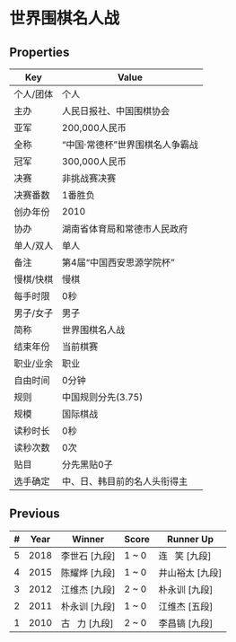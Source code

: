 # 世界围棋名人战

## Properties

| Key | Value |
| --- | ----- |
| 个人/团体 | 个人 |
| 主办 | 人民日报社、中国围棋协会 |
| 亚军 | 200,000人民币 |
| 全称 | “中国·常德杯”世界围棋名人争霸战 |
| 冠军 | 300,000人民币 |
| 决赛 | 非挑战赛决赛 |
| 决赛番数 | 1番胜负 |
| 创办年份 | 2010 |
| 协办 | 湖南省体育局和常德市人民政府 |
| 单人/双人 | 单人 |
| 备注 | 第4届“中国西安思源学院杯” |
| 慢棋/快棋 | 慢棋 |
| 每手时限 | 0秒 |
| 男子/女子 | 男子 |
| 简称 | 世界围棋名人战 |
| 结束年份 | 当前棋赛 |
| 职业/业余 | 职业 |
| 自由时间 | 0分钟 |
| 规则 | 中国规则分先(3.75) |
| 规模 | 国际棋战 |
| 读秒时长 | 0秒 |
| 读秒次数 | 0次 |
| 贴目 | 分先黑贴0子 |
| 选手确定 | 中、日、韩目前的名人头衔得主 |

## Previous

| # | Year | Winner | Score | Runner Up |
| --- | --- | --- | --- | --- |
| 5 | 2018 | 李世石 [九段] | 1 ~ 0 | 连   笑 [九段] |
| 4 | 2015 | 陈耀烨 [九段] | 1 ~ 0 | 井山裕太 [九段] |
| 3 | 2012 | 江维杰 [九段] | 2 ~ 0 | 朴永训 [九段] |
| 2 | 2011 | 朴永训 [九段] | 1 ~ 0 | 江维杰 [五段] |
| 1 | 2010 | 古   力 [九段] | 2 ~ 0 | 李昌镐 [九段] |

